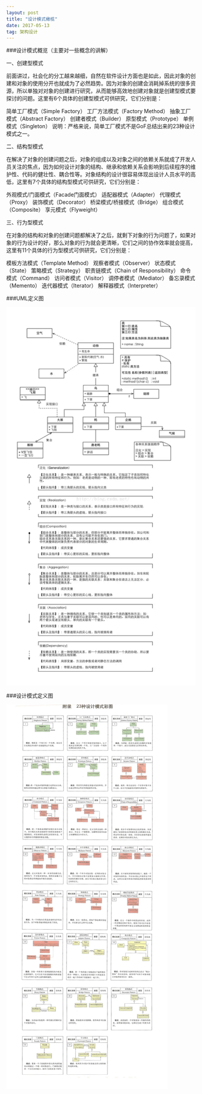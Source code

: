 ```yaml
---
layout: post
title: "设计模式橄榄"
date: 2017-05-13   
tag: 架构设计 
---
```


###设计模式概览（主要对一些概念的讲解）

一、创建型模式

前面讲过，社会化的分工越来越细，自然在软件设计方面也是如此，因此对象的创建和对象的使用分开也就成为了必然趋势。因为对象的创建会消耗掉系统的很多资源，所以单独对对象的创建进行研究，从而能够高效地创建对象就是创建型模式要探讨的问题。这里有6个具体的创建型模式可供研究，它们分别是：

简单工厂模式（Simple Factory）
工厂方法模式（Factory Method）
抽象工厂模式（Abstract Factory）
创建者模式（Builder）
原型模式（Prototype）
单例模式（Singleton）
说明：严格来说，简单工厂模式不是GoF总结出来的23种设计模式之一。


二、结构型模式

在解决了对象的创建问题之后，对象的组成以及对象之间的依赖关系就成了开发人员关注的焦点，因为如何设计对象的结构、继承和依赖关系会影响到后续程序的维护性、代码的健壮性、耦合性等。对象结构的设计很容易体现出设计人员水平的高低，这里有7个具体的结构型模式可供研究，它们分别是：

外观模式/门面模式（Facade门面模式）
适配器模式（Adapter）
代理模式（Proxy）
装饰模式（Decorator）
桥梁模式/桥接模式（Bridge）
组合模式（Composite）
享元模式（Flyweight）


三、行为型模式

在对象的结构和对象的创建问题都解决了之后，就剩下对象的行为问题了，如果对象的行为设计的好，那么对象的行为就会更清晰，它们之间的协作效率就会提高，这里有11个具体的行为型模式可供研究，它们分别是：

模板方法模式（Template Method）
观察者模式（Observer）
状态模式（State）
策略模式（Strategy）
职责链模式（Chain of Responsibility）
命令模式（Command）
访问者模式（Visitor）
调停者模式（Mediator）
备忘录模式（Memento）
迭代器模式（Iterator）
解释器模式（Interpreter）


###UML定义图

![UML图标定义](/images/details/uml-define.png)

###设计模式定义图

![设计模式定义图](/images/details/design-patterns.jpg)
